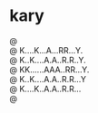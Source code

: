 # kary

@ <br/>
@ K....K...A...RR...Y.<br/>
@ K..K....A.A..R.R..Y.<br/>
@ KK......AAA..RR...Y.<br/>
@ K..K....A.A..R.R...Y<br/>
@ K....K..A.A..R.R...<br/>
@ <br/>

<!--
@ ................
@ K..K..A..RR...Y.@
@ K.K..A.A.R.R..Y.@
@ KK...AAA.RR...Y.@
@ K.K..A.A.R.R...Y
@ K..K.A.A.R.R...Y
@ .................
-->
